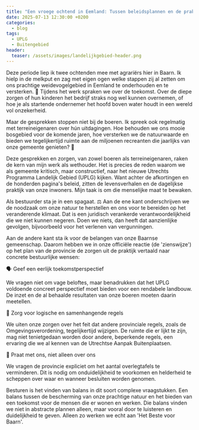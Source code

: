 ```yaml
---
title: "Een vroege ochtend in Eemland: Tussen beleidsplannen en de praktijk 🚜"
date: 2025-07-13 12:30:00 +0200
categories:
  - blog
tags:
  - UPLG
  - Buitengebied
header:
  teaser: /assets/images/landelijkgebied-header.png
---
```


Deze periode liep ik twee ochtenden mee met agrariërs hier in Baarn. Ik hielp in de melkput en zag met eigen ogen welke stappen zij al zetten om ons prachtige weidevogelgebied in Eemland te onderhouden en te versterken. 💬 Tijdens het werk spraken we over de toekomst. Over de diepe zorgen of hun kinderen het bedrijf straks nog wel kunnen overnemen, of hoe je als startende ondernemer het hoofd boven water houdt in een wereld vol onzekerheid.

Maar de gesprekken stoppen niet bij de boeren. Ik spreek ook regelmatig met terreineigenaren over hún uitdagingen. Hoe behouden we ons mooie bosgebied voor de komende jaren, hoe versterken we de natuurwaarde en bieden we tegelijkertijd ruimte aan de miljoenen recreanten die jaarlijks van onze gemeente genieten? 🌳

Deze gesprekken en zorgen, van zowel boeren als terreineigenaren, raken de kern van mijn werk als wethouder. Het is precies de reden waarom we als gemeente kritisch, maar constructief, naar het nieuwe Utrechts Programma Landelijk Gebied (UPLG) kijken. Want achter de afkortingen en de honderden pagina's beleid, zitten de levensverhalen en de dagelijkse praktijk van onze inwoners. Mijn taak is om die menselijke maat te bewaken.

Als bestuurder sta je in een spagaat. ⚖️ Aan de ene kant onderschrijven we de noodzaak om onze natuur te herstellen en ons voor te bereiden op het veranderende klimaat. Dat is een juridisch verankerde verantwoordelijkheid die we niet kunnen negeren. Doen we niets, dan heeft dat aanzienlijke gevolgen, bijvoorbeeld voor het verlenen van vergunningen.

Aan de andere kant sta ik voor de belangen van onze Baarnse gemeenschap. Daarom hebben we in onze officiële reactie (de 'zienswijze') op het plan van de provincie de zorgen uit de praktijk vertaald naar concrete bestuurlijke wensen:

🗣️ Geef een eerlijk toekomstperspectief

We vragen niet om vage beloftes, maar benadrukken dat het UPLG voldoende concreet perspectief moet bieden voor een rendabele landbouw. De inzet en de al behaalde resultaten van onze boeren moeten daarin meetellen.

🔗 Zorg voor logische en samenhangende regels

We uiten onze zorgen over het feit dat andere provinciale regels, zoals de Omgevingsverordening, tegelijkertijd wijzigen. De ruimte die er lijkt te zijn, mag niet tenietgedaan worden door andere, beperkende regels, een ervaring die we al kennen van de Utrechtse Aanpak Buitenplaatsen.

🤝 Praat met ons, niet alleen over ons

We vragen de provincie expliciet om het aantal overlegtafels te verminderen. Dit is nodig om onduidelijkheid te voorkomen en helderheid te scheppen over waar en wanneer besluiten worden genomen.

Besturen is het vinden van balans in dit soort complexe vraagstukken. Een balans tussen de bescherming van onze prachtige natuur en het bieden van een toekomst voor de mensen die er wonen en werken. Die balans vinden we niet in abstracte plannen alleen, maar vooral door te luisteren en duidelijkheid te geven. Alleen zo werken we echt aan 'Het Beste voor Baarn'.
